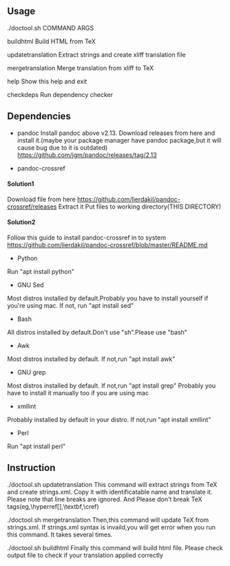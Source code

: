 ## Usage

./doctool.sh COMMAND ARGS

buildhtml
Build HTML from TeX

updatetranslation
Extract strings and create xliff translation file

mergetranslation
Merge translation from xliff to TeX

help
Show this help and exit

checkdeps
Run dependency checker



## Dependencies

- pandoc
Install pandoc above v2.13.
Download releases from here and install it.(maybe your package manager have pandoc package,but it will cause bug due to it is outdated)
https://github.com/jgm/pandoc/releases/tag/2.13

- pandoc-crossref

#### Solution1
Download file from here
https://github.com/lierdakil/pandoc-crossref/releases
Extract it
Put files to working directory(THIS DIRECTORY)

#### Solution2
Follow this guide to install pandoc-crossref in to system
https://github.com/lierdakil/pandoc-crossref/blob/master/README.md

- Python


Run "apt install python"

- GNU Sed


Most distros installed by default.Probably you have to install yourself if you're using mac.
If not, run "apt install sed"

- Bash


All distros installed by default.Don't use "sh".Please use "bash"

- Awk


Most distros installed by default.
If not,run "apt install awk"

- GNU grep


Most distros installed by default.
If not,run "apt install grep"
Probably you have to install it manually too if you are using mac

- xmllint


Probably installed by default in your distro.
If not,run "apt install xmllint"

- Perl


Run "apt install perl"



## Instruction

./doctool.sh updatetranslation
This command will extract strings from TeX and create strings.xml.
Copy it with identificatable name and translate it.
Please note that line breaks are ignored.
And Please don't break TeX tags(eg,\hyperref[],\textbf,\cref)

./doctool.sh mergetranslation
Then,this command will update TeX from strings.xml.
If strings.xml syntax is invaild,you will get error when you run this command.
It takes several times.

./doctool.sh buildhtml
Finally this command will build html file.
Please check output file to check if your translation applied correctly
